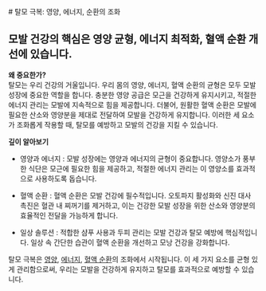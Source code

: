 
﻿# 탈모 극복: 영양, 에너지, 순환의 조화
## 모발 건강의 핵심은 영양 균형, 에너지 최적화, 혈액 순환 개선에 있습니다.

  
**왜 중요한가?**  
탈모는 우리 건강의 거울입니다. 우리 몸의 영양, 에너지, 혈액 순환의 균형은 모두 모발 성장에 중요한 역할을 합니다. 충분한 영양 공급은 모근을 건강하게 유지시키고, 적절한 에너지 관리는 모발에 지속적으로 힘을 제공합니다. 더불어, 원활한 혈액 순환은 모발에 필요한 산소와 영양분을 제대로 전달하여 모발을 건강하게 유지합니다. 이러한 세 요소가 조화롭게 작용할 때, 탈모를 예방하고 모발의 건강을 지킬 수 있습니다.  
  
**깊이 알아보기**
 - 영양과 에너지 : 모발 성장에는 영양과 에너지의 균형이 중요합니다. 영양소가 풍부한 식단은 모근에 필요한 힘을 제공하고, 적절한 에너지 관리는 이 영양소를 효과적으로 사용하도록 돕습니다.  
  
 - 혈액 순환 : 혈액 순환은 모발 건강에 필수적입니다. 오토파지 활성화와 신진 대사 촉진은 혈관 내 찌꺼기를 제거하고, 이는 건강한 모발 성장을 위한 산소와 영양분의 효율적인 전달을 가능하게 합니다.  
  
 - 일상 솔루션 : 적합한 샴푸 사용과 두피 관리는 모발 건강과 탈모 예방에 핵심적입니다. 일상 속 간단한 습관이 혈액 순환을 개선하고 모낭 건강을 강화합니다.  
  
탈모 극복은 [영양](https://frontier-three.vercel.app/kr/m04/m0403/m040301/m04030102), [에너지](https://frontier-three.vercel.app/kr/m04/m0403/m040301/m04030101), [혈액 순환](https://frontier-three.vercel.app/kr/m04/m0403/m040301/m04030103)의 조화에서 시작됩니다. 이 세 가지 요소를 균형 있게 관리함으로써, 우리는 모발을 건강하게 유지하고 탈모를 효과적으로 예방할 수 있습니다.  
  
<!--stackedit_data:
eyJoaXN0b3J5IjpbMjA5MzU5MDU0OSw4NTg4NzkyMzBdfQ==
-->